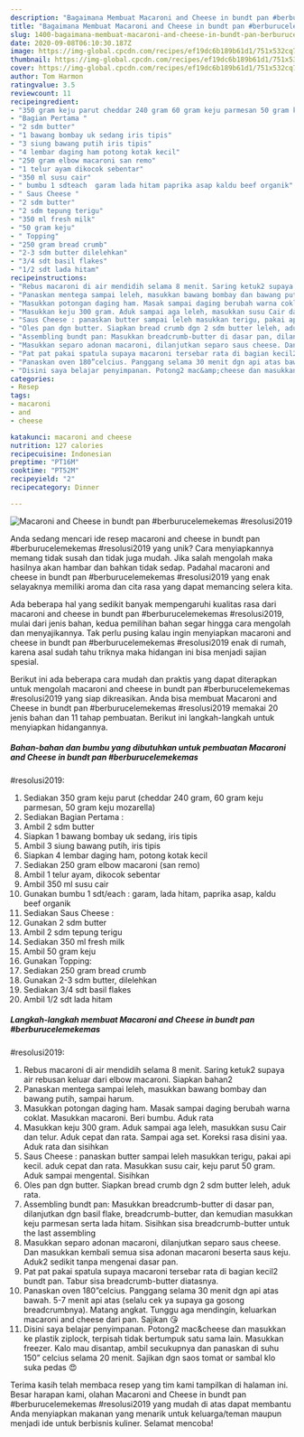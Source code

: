```yaml
---
description: "Bagaimana Membuat Macaroni and Cheese in bundt pan #berburucelemekemas  #resolusi2019, Lezat"
title: "Bagaimana Membuat Macaroni and Cheese in bundt pan #berburucelemekemas  #resolusi2019, Lezat"
slug: 1400-bagaimana-membuat-macaroni-and-cheese-in-bundt-pan-berburucelemekemas-resolusi2019-lezat
date: 2020-09-08T06:10:30.187Z
image: https://img-global.cpcdn.com/recipes/ef19dc6b189b61d1/751x532cq70/macaroni-and-cheese-in-bundt-pan-berburucelemekemas-resolusi2019-foto-resep-utama.jpg
thumbnail: https://img-global.cpcdn.com/recipes/ef19dc6b189b61d1/751x532cq70/macaroni-and-cheese-in-bundt-pan-berburucelemekemas-resolusi2019-foto-resep-utama.jpg
cover: https://img-global.cpcdn.com/recipes/ef19dc6b189b61d1/751x532cq70/macaroni-and-cheese-in-bundt-pan-berburucelemekemas-resolusi2019-foto-resep-utama.jpg
author: Tom Harmon
ratingvalue: 3.5
reviewcount: 11
recipeingredient:
- "350 gram keju parut cheddar 240 gram 60 gram keju parmesan 50 gram keju mozarella"
- "Bagian Pertama "
- "2 sdm butter"
- "1 bawang bombay uk sedang iris tipis"
- "3 siung bawang putih iris tipis"
- "4 lembar daging ham potong kotak kecil"
- "250 gram elbow macaroni san remo"
- "1 telur ayam dikocok sebentar"
- "350 ml susu cair"
- " bumbu 1 sdteach  garam lada hitam paprika asap kaldu beef organik"
- " Saus Cheese "
- "2 sdm butter"
- "2 sdm tepung terigu"
- "350 ml fresh milk"
- "50 gram keju"
- " Topping"
- "250 gram bread crumb"
- "2-3 sdm butter dilelehkan"
- "3/4 sdt basil flakes"
- "1/2 sdt lada hitam"
recipeinstructions:
- "Rebus macaroni di air mendidih selama 8 menit. Saring ketuk2 supaya air rebusan keluar dari elbow macaroni. Siapkan bahan2"
- "Panaskan mentega sampai leleh, masukkan bawang bombay dan bawang putih, sampai harum."
- "Masukkan potongan daging ham. Masak sampai daging berubah warna coklat. Masukkan macaroni. Beri bumbu. Aduk rata"
- "Masukkan keju 300 gram. Aduk sampai aga leleh, masukkan susu Cair dan telur. Aduk cepat dan rata. Sampai aga set. Koreksi rasa disini yaa. Aduk rata dan sisihkan"
- "Saus Cheese : panaskan butter sampai leleh masukkan terigu, pakai api kecil. aduk cepat dan rata. Masukkan susu cair, keju parut 50 gram. Aduk sampai mengental. Sisihkan"
- "Oles pan dgn butter. Siapkan bread crumb dgn 2 sdm butter leleh, aduk rata."
- "Assembling bundt pan: Masukkan breadcrumb-butter di dasar pan, dilanjutkan dgn basil flake, breadcrumb-butter, dan kemudian masukkan keju parmesan serta lada hitam. Sisihkan sisa breadcrumb-butter untuk the last assembling"
- "Masukkan separo adonan macaroni, dilanjutkan separo saus cheese. Dan masukkan kembali semua sisa adonan macaroni beserta saus keju. Aduk2 sedikit tanpa mengenai dasar pan."
- "Pat pat pakai spatula supaya macaroni tersebar rata di bagian kecil2 bundt pan. Tabur sisa breadcrumb-butter diatasnya."
- "Panaskan oven 180”celcius. Panggang selama 30 menit dgn api atas bawah. 5-7 menit api atas (selalu cek ya supaya ga gosong breadcrumbnya). Matang angkat. Tunggu aga mendingin, keluarkan macaroni and cheese dari pan. Sajikan 😘"
- "Disini saya belajar penyimpanan. Potong2 mac&amp;cheese dan masukkan ke plastik ziplock, terpisah tidak bertumpuk satu sama lain. Masukkan freezer. Kalo mau disantap, ambil secukupnya dan panaskan di suhu 150” celcius selama 20 menit. Sajikan dgn saos tomat or sambal klo suka pedas 😍"
categories:
- Resep
tags:
- macaroni
- and
- cheese

katakunci: macaroni and cheese 
nutrition: 127 calories
recipecuisine: Indonesian
preptime: "PT16M"
cooktime: "PT52M"
recipeyield: "2"
recipecategory: Dinner

---
```



![Macaroni and Cheese in bundt pan #berburucelemekemas 
#resolusi2019](https://img-global.cpcdn.com/recipes/ef19dc6b189b61d1/751x532cq70/macaroni-and-cheese-in-bundt-pan-berburucelemekemas-resolusi2019-foto-resep-utama.jpg)

Anda sedang mencari ide resep macaroni and cheese in bundt pan #berburucelemekemas 
#resolusi2019 yang unik? Cara menyiapkannya memang tidak susah dan tidak juga mudah. Jika salah mengolah maka hasilnya akan hambar dan bahkan tidak sedap. Padahal macaroni and cheese in bundt pan #berburucelemekemas 
#resolusi2019 yang enak selayaknya memiliki aroma dan cita rasa yang dapat memancing selera kita.



Ada beberapa hal yang sedikit banyak mempengaruhi kualitas rasa dari macaroni and cheese in bundt pan #berburucelemekemas 
#resolusi2019, mulai dari jenis bahan, kedua pemilihan bahan segar hingga cara mengolah dan menyajikannya. Tak perlu pusing kalau ingin menyiapkan macaroni and cheese in bundt pan #berburucelemekemas 
#resolusi2019 enak di rumah, karena asal sudah tahu triknya maka hidangan ini bisa menjadi sajian spesial.


Berikut ini ada beberapa cara mudah dan praktis yang dapat diterapkan untuk mengolah macaroni and cheese in bundt pan #berburucelemekemas 
#resolusi2019 yang siap dikreasikan. Anda bisa membuat Macaroni and Cheese in bundt pan #berburucelemekemas 
#resolusi2019 memakai 20 jenis bahan dan 11 tahap pembuatan. Berikut ini langkah-langkah untuk menyiapkan hidangannya.

<!--inarticleads1-->

##### Bahan-bahan dan bumbu yang dibutuhkan untuk pembuatan Macaroni and Cheese in bundt pan #berburucelemekemas 
#resolusi2019:

1. Sediakan 350 gram keju parut (cheddar 240 gram, 60 gram keju parmesan, 50 gram keju mozarella)
1. Sediakan Bagian Pertama :
1. Ambil 2 sdm butter
1. Siapkan 1 bawang bombay uk sedang, iris tipis
1. Ambil 3 siung bawang putih, iris tipis
1. Siapkan 4 lembar daging ham, potong kotak kecil
1. Sediakan 250 gram elbow macaroni (san remo)
1. Ambil 1 telur ayam, dikocok sebentar
1. Ambil 350 ml susu cair
1. Gunakan  bumbu 1 sdt/each : garam, lada hitam, paprika asap, kaldu beef organik
1. Sediakan  Saus Cheese :
1. Gunakan 2 sdm butter
1. Ambil 2 sdm tepung terigu
1. Sediakan 350 ml fresh milk
1. Ambil 50 gram keju
1. Gunakan  Topping:
1. Sediakan 250 gram bread crumb
1. Gunakan 2-3 sdm butter, dilelehkan
1. Sediakan 3/4 sdt basil flakes
1. Ambil 1/2 sdt lada hitam




<!--inarticleads2-->

##### Langkah-langkah membuat Macaroni and Cheese in bundt pan #berburucelemekemas 
#resolusi2019:

1. Rebus macaroni di air mendidih selama 8 menit. Saring ketuk2 supaya air rebusan keluar dari elbow macaroni. Siapkan bahan2
1. Panaskan mentega sampai leleh, masukkan bawang bombay dan bawang putih, sampai harum.
1. Masukkan potongan daging ham. Masak sampai daging berubah warna coklat. Masukkan macaroni. Beri bumbu. Aduk rata
1. Masukkan keju 300 gram. Aduk sampai aga leleh, masukkan susu Cair dan telur. Aduk cepat dan rata. Sampai aga set. Koreksi rasa disini yaa. Aduk rata dan sisihkan
1. Saus Cheese : panaskan butter sampai leleh masukkan terigu, pakai api kecil. aduk cepat dan rata. Masukkan susu cair, keju parut 50 gram. Aduk sampai mengental. Sisihkan
1. Oles pan dgn butter. Siapkan bread crumb dgn 2 sdm butter leleh, aduk rata.
1. Assembling bundt pan: Masukkan breadcrumb-butter di dasar pan, dilanjutkan dgn basil flake, breadcrumb-butter, dan kemudian masukkan keju parmesan serta lada hitam. Sisihkan sisa breadcrumb-butter untuk the last assembling
1. Masukkan separo adonan macaroni, dilanjutkan separo saus cheese. Dan masukkan kembali semua sisa adonan macaroni beserta saus keju. Aduk2 sedikit tanpa mengenai dasar pan.
1. Pat pat pakai spatula supaya macaroni tersebar rata di bagian kecil2 bundt pan. Tabur sisa breadcrumb-butter diatasnya.
1. Panaskan oven 180”celcius. Panggang selama 30 menit dgn api atas bawah. 5-7 menit api atas (selalu cek ya supaya ga gosong breadcrumbnya). Matang angkat. Tunggu aga mendingin, keluarkan macaroni and cheese dari pan. Sajikan 😘
1. Disini saya belajar penyimpanan. Potong2 mac&amp;cheese dan masukkan ke plastik ziplock, terpisah tidak bertumpuk satu sama lain. Masukkan freezer. Kalo mau disantap, ambil secukupnya dan panaskan di suhu 150” celcius selama 20 menit. Sajikan dgn saos tomat or sambal klo suka pedas 😍




Terima kasih telah membaca resep yang tim kami tampilkan di halaman ini. Besar harapan kami, olahan Macaroni and Cheese in bundt pan #berburucelemekemas 
#resolusi2019 yang mudah di atas dapat membantu Anda menyiapkan makanan yang menarik untuk keluarga/teman maupun menjadi ide untuk berbisnis kuliner. Selamat mencoba!
